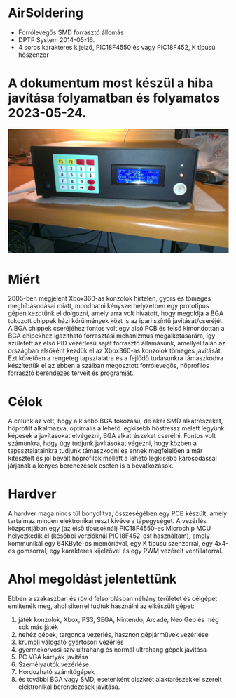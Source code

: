# AirSoldering
* Forrólevegős SMD forrasztó állomás
* DPTP System 2014-05-16.
* 4 soros karakteres kijelző, PIC18F4550 és vagy PIC18F452, K típusú hőszenzor

# A dokumentum most készül a hiba javítása folyamatban és folyamatos 2023-05-24.

![DPTP System BGA soldering](https://github.com/DPTPSystem/AirSoldering/blob/master/images/131744_dptp_bga_gep.jpg "DPTP System BGA soldering")

# Miért
2005-ben megjelent Xbox360-as konzolok hirtelen, gyors és tömeges meghíbásodásai miatt, mondhatni kényszerhelyzetben egy prototípus gépen
kezdtünk el dolgozni, amely arra volt hivatott, hogy megoldja a BGA tokozott chippek házi körülmények közt is az ipari színtű javítását/cseréjét.
A BGA chippek cseréjéhez fontos volt egy alsó PCB és felső kimondottan a BGA chipekhez igazítható forrasztási mehanizmus megalkotásárára, így
született az első PID vezérlésű saját forrasztó államásunk, amellyel talán az országban elsőként kezdük el az Xbox360-as konzolok tömeges javítását.
Ezt követően a rengeteg tapsztalatra és a fejlődő tudásunkra támaszkodva készítettük el az ebben a szálban megosztott forrólevegős, hőprofilos
forrasztó berendezés terveit és programját.

# Célok
A célunk az volt, hogy a kisebb BGA tokozású, de akár SMD alkatrészeket, hőprofilt alkalmazva, optimális a lehető legkisebb hőstressz melett
legyünk képesek a javításokat elvégezni, BGA alkatrészeket cserélni. Fontos volt számunkra, hogy úgy tudjunk javításokat végezni, hogy közben
a tapasztalatainkra tudjunk támaszkodni és ennek megfelelően a már kitesztelt és jól bevált hőprofilok mellett a lehető legkisebb károsodással
járjanak a kényes berenezések esetén is a bevatkozások.

# Hardver
A hardver maga nincs túl bonyolítva, összeségében egy PCB készült, amely tartalmaz minden elektronikai részt kivéve a tápegységet. A vezérlés
központjában egy (az első típusoknál) PIC18F4550-es Microchip MCU helyezkedik el (későbbi verzióknál PIC18F452-est használtam), amely kommunikál
egy 64KByte-os memóriával, egy K típusú szenzorral, egy 4x4-es gomsorral, egy karakteres kijelzővel és egy PWM vezérelt ventillátorral. 

# Ahol megoldást jelentettünk
Ebben a szakaszban és rövid felsorolásban néhány területet és célgépet említenék meg, ahol sikerrel tudtuk használni az elkészült gépet:
1. játék konzolok, Xbox, PS3, SEGA, Nintendo, Arcade, Neo Geo és még sok más játék
2. nehéz gépek, targonca vezérlés, hasznon gépjárművek vezérlése
3. krumpli válogató gyártosori vezérlés
4. gyermekorvosi szív ultrahang és normál ultrahang gépek javítása
5. PC VGA kártyák javítása
6. Személyautók vezérlése
7. Hordozható számítógépek
8. és további BGA vagy SMD, esetenként diszkrét alaktarészekkel szerelt elektronikai berendezések javítása.
